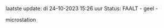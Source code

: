 laatste update: 
di 24-10-2023 15:26   uur 
Status: FAALT - geel - 
<div class="service Y">microstation</div>